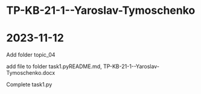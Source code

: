 # TP-KB-21-1--Yaroslav-Tymoschenko
# 2023-11-12

Add folder topic_04

add file to folder task1.pyREADME.md, TP-KB-21-1--Yaroslav-Tymoschenko.docx

Complete task1.py